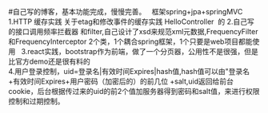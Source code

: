 #自己写的博客，基本功能完成，慢慢完善。  
框架spring+jpa+springMVC
1.HTTP 缓存实践 关于etag和修改事件的缓存实践 HelloController  的
2.自己写的接口调用频率拦截器 和filter,自己设计了xsd来规范xml元数据,FrequencyFilter 和FrequencyInterceptor 2个类，1个耦合spring框架，1个只要是web项目都能使用  
3.react实践，bootstrap作为前端，做了一个分页器，公用性不是很强，但是比官方demo还是很有料的  
4.用户登录控制，uid=登录名|有效时间Expires|hash值,hash值可以由"登录名+有效时间Expires+用户密码（加密后的）的前几位 +salt,uid返回给前台cookie，后台根据传过来的uid的前2个值加服务器得到密码和salt值，来进行权限控制和过期控制。  
